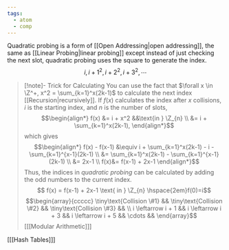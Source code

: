 ```yaml
---
tags:
  - atom
  - comp
---
```

Quadratic probing is a form of [[Open Addressing|open addressing]], the same as [[Linear Probing|linear probing]] except instead of just checking the next slot, quadratic probing uses the square to generate the index.
$$i,i+1^2,i+2^2, i+3^2, \cdots$$
> [!note]- Trick for Calculating
> You can use the fact that $\forall x \in \Z^+, x^2 = \sum_{k=1}^x(2k-1)$ to calculate the next index [[Recursion|recursively]]. If $f(x)$ calculates the index after $x$ collisions, $i$ is the starting index, and $n$ is the number of slots,
> $$\begin{align*}
> 	f(x) &= i + x^2 &&\text{in } \Z_{n} \\
> 	&= i + \sum_{k=1}^x(2k-1),
> \end{align*}$$
> which gives
> $$\begin{align*}
> 	f(x) - f(x-1) &\equiv i + \sum_{k=1}^x(2k-1) - i - \sum_{k=1}^{x-1}(2k-1) \\
> 	&= \sum_{k=1}^x(2k-1) - \sum_{k=1}^{x-1}(2k-1) \\
> 	&= 2x-1 \\
> 	f(x)&= f(x-1) + 2x-1
> \end{align*}$$
> Thus, the indices in *quadratic probing* can be calculated by adding the odd numbers to the current index.
> $$ f(x) = f(x-1) + 2x-1 \text{ in } \Z_{n} \hspace{2em}f(0)=i$$
> $$\begin{array}{ccccc}
> 	\tiny\text{Collision \#1} &&
> 	\tiny\text{Collision \#2} &&
> 	\tiny\text{Collision \#3} &&
> 	\\
> 	i \leftarrow i + 1 &&
> 	i \leftarrow i + 3 &&
> 	i \leftarrow i + 5 &&
> 	\cdots &&
> \end{array}$$
> \[[[Modular Arithmetic]]\]

\[[[Hash Tables]]\]